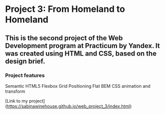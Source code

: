 # Project 3: From Homeland to Homeland

## This is the second project of the Web Development program at Practicum by Yandex. It was created using HTML and CSS, based on the design brief.

### Project features

Semantic HTML5
Flexbox
Grid
Positioning
Flat BEM
CSS animation and transform

[Link to my project] (https://sabinawinehouse.github.io/web_project_3/index.html)
